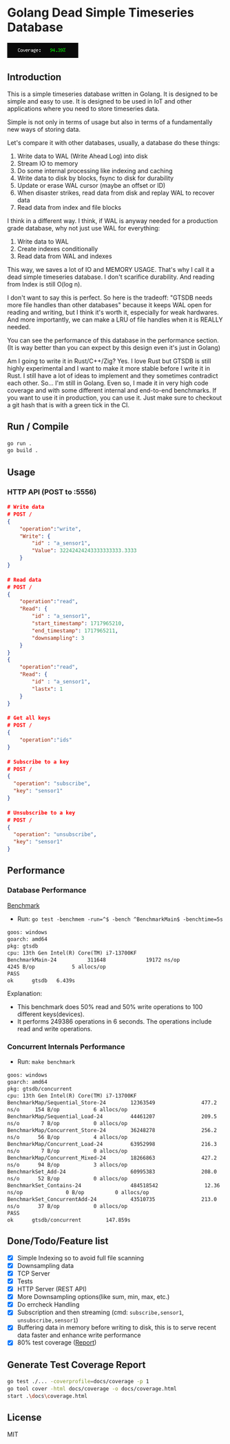 # Golang Dead Simple Timeseries Database

[![coverage](/docs/coverage.png)](./docs/coverage-full.png)

## Introduction

This is a simple timeseries database written in Golang. It is designed to be simple and easy to use. It is designed to be used in IoT and other applications where you need to store timeseries data.

Simple is not only in terms of usage but also in terms of a fundamentally new ways of storing data.

Let's compare it with other databases, usually, a database do these things:
1. Write data to WAL (Write Ahead Log) into disk
2. Stream IO to memory
3. Do some internal processing like indexing and caching
4. Write data to disk by blocks, fsync to disk for durability
5. Update or erase WAL cursor (maybe an offset or ID)
6. When disaster strikes, read data from disk and replay WAL to recover data
7. Read data from index and file blocks

I think in a different way. I think, if WAL is anyway needed for a production grade database, why not just use WAL for everything:
1. Write data to WAL
2. Create indexes conditionally
3. Read data from WAL and indexes

This way, we saves a lot of IO and MEMORY USAGE. That's why I call it a dead simple timeseries database. I don't scarifice durability. And reading from Index is still O(log n).

I don't want to say this is perfect. So here is the tradeoff: "GTSDB needs more file handles than other databases" because it keeps WAL open for reading and writing, but I think it's worth it, especially for weak hardwares. And more importantly, we can make a LRU of file handles when it is REALLY needed.

You can see the performance of this database in the performance section. (It is way better than you can expect by this design even it's just in Golang)

Am I going to write it in Rust/C++/Zig? Yes. I love Rust but GTSDB is still highly experimental and I want to make it more stable before I write it in Rust. I still have a lot of ideas to implement and they sometimes contradict each other. So... I'm still in Golang. Even so, I made it in very high code coverage and with some different internal and end-to-end benchmarks. If you want to use it in production, you can use it. Just make sure to checkout a git hash that is with a green tick in the CI. 


## Run / Compile

```bash
go run .
go build .
```

## Usage

### HTTP API (POST to :5556)

```json
# Write data
# POST /
{
    "operation":"write",
    "Write": {
        "id" : "a_sensor1",
        "Value": 32242424243333333333.3333
    }
}

# Read data
# POST /
{
    "operation":"read",
    "Read": {
        "id" : "a_sensor1",
        "start_timestamp": 1717965210,
        "end_timestamp": 1717965211,
        "downsampling": 3
    }
}
{
    "operation":"read",
    "Read": {
        "id" : "a_sensor1",
        "lastx": 1
    }
}

# Get all keys
# POST /
{
    "operation":"ids"
}

# Subscribe to a key
# POST /
{
  "operation": "subscribe",
  "key": "sensor1"
}

# Unsubscribe to a key
# POST /
{
  "operation": "unsubscribe",
  "key": "sensor1"
}
```

## Performance

### Database Performance

[Benchmark](https://github.com/abbychau/gtsdb/blob/main/main_test.go#L65)

- Run: `go test -benchmem -run=^$ -bench ^BenchmarkMain$ -benchtime=5s`

```
goos: windows
goarch: amd64
pkg: gtsdb
cpu: 13th Gen Intel(R) Core(TM) i7-13700KF
BenchmarkMain-24          311648             19172 ns/op            4245 B/op            5 allocs/op
PASS
ok      gtsdb   6.439s
```


Explanation:
- This benchmark does 50% read and 50% write operations to 100 different keys(devices).
- It performs 249386 operations in 6 seconds. The operations include read and write operations.


### Concurrent Internals Performance

- Run: `make benchmark`

```
goos: windows
goarch: amd64
pkg: gtsdb/concurrent
cpu: 13th Gen Intel(R) Core(TM) i7-13700KF
BenchmarkMap/Sequential_Store-24        12363549               477.2 ns/o     154 B/op           6 allocs/op
BenchmarkMap/Sequential_Load-24         44461207               209.5 ns/o       7 B/op           0 allocs/op
BenchmarkMap/Concurrent_Store-24        36248278               256.2 ns/o      56 B/op           4 allocs/op
BenchmarkMap/Concurrent_Load-24         63952998               216.3 ns/o       7 B/op           0 allocs/op
BenchmarkMap/Concurrent_Mixed-24        18266863               427.2 ns/o      94 B/op           3 allocs/op
BenchmarkSet_Add-24                     60995383               208.0 ns/o      52 B/op           0 allocs/op
BenchmarkSet_Contains-24                484518542               12.36 ns/op              0 B/op          0 allocs/op
BenchmarkSet_ConcurrentAdd-24           43510735               213.0 ns/o      37 B/op           0 allocs/op
PASS
ok      gtsdb/concurrent        147.859s
```




## Done/Todo/Feature list

- [x] Simple Indexing so to avoid full file scanning
- [x] Downsampling data
- [x] TCP Server
- [x] Tests
- [x] HTTP Server (REST API)
- [x] More Downsampling options(like sum, min, max, etc.)
- [x] Do errcheck Handling
- [x] Subscription and then streaming (cmd: `subscribe,sensor1`, `unsubscribe,sensor1`)
- [x] Buffering data in memory before writing to disk, this is to serve recent data faster and enhance write performance
- [x] 80% test coverage ([Report](./docs/coverage.html))

## Generate Test Coverage Report

```bash
go test ./... -coverprofile=docs/coverage -p 1
go tool cover -html docs/coverage -o docs/coverage.html
start .\docs\coverage.html
```

## License

MIT
